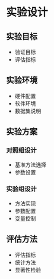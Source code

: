 # 实验设计

## 实验目标
- 验证目标
- 评估指标

## 实验环境
- 硬件配置
- 软件环境
- 数据集说明

## 实验方案
### 对照组设计
- 基准方法选择
- 参数设置

### 实验组设计
- 方法实现
- 参数配置
- 变量控制

## 评估方法
- 评估指标
- 统计方法
- 显著性检验 